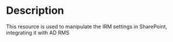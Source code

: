 # Description

This resource is used to manipulate the IRM settings in SharePoint, integrating
it with AD RMS
